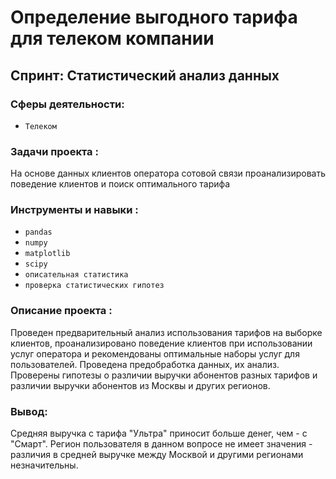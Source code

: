 # Определение выгодного тарифа для телеком компании

## Спринт: Статистический анализ данных

### Сферы деятельности:

- `Телеком`

### Задачи проекта : 

На основе данных клиентов оператора сотовой связи проанализировать поведение клиентов и поиск оптимального тарифа

### Инструменты и навыки :

- `pandas`
- `numpy`
- `matplotlib`
- `scipy`
- `описательная статистика`
- `проверка статистических гипотез`

### Описание проекта :

Проведен предварительный анализ использования тарифов на выборке клиентов, проанализировано поведение клиентов при использовании услуг оператора и рекомендованы оптимальные наборы услуг для пользователей. Проведена предобработка данных, их анализ. Проверены гипотезы о различии выручки абонентов разных тарифов и различии выручки абонентов из Москвы и других регионов.

### Вывод:

Средняя выручка с тарифа "Ультра" приносит больше денег, чем - с "Смарт". Регион пользователя в данном вопросе не имеет значения - различия в средней выручке между Москвой и другими регионами незначительны.